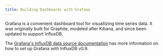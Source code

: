 ```yaml
---
title: Building Dashboards with Grafana
---
```


Grafana is a convenient dashboard tool for visuallizing time series data. It was originally built for Graphite, modeled after Kibana, and since been updated to support InfluxDB.

The [Grafana's InfluxDB data source documentation](http://docs.grafana.org/datasources/influxdb/) has more information on how to set up Grafana with InfluxDB v0.9.
